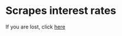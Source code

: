 # Scrapes interest rates

If you are lost, click <a href="https://mlvdl.github.io/scrape_rate/"> here </a>
